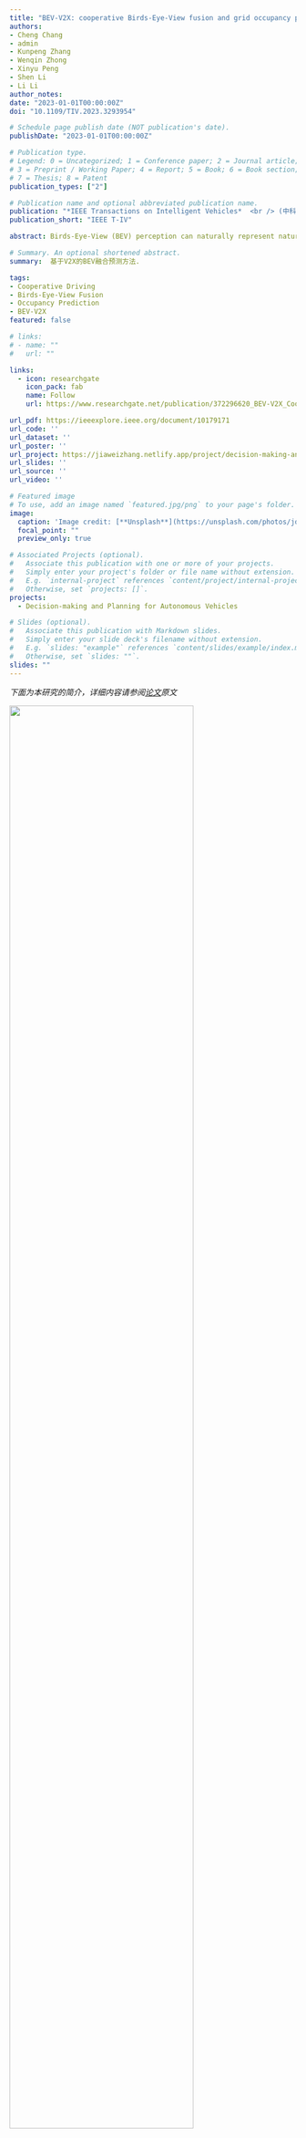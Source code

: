 ```yaml
---
title: "BEV-V2X: cooperative Birds-Eye-View fusion and grid occupancy prediction via V2X-based data sharing"
authors:
- Cheng Chang
- admin
- Kunpeng Zhang
- Wenqin Zhong
- Xinyu Peng
- Shen Li
- Li Li
author_notes:
date: "2023-01-01T00:00:00Z"
doi: "10.1109/TIV.2023.3293954"

# Schedule page publish date (NOT publication's date).
publishDate: "2023-01-01T00:00:00Z"

# Publication type.
# Legend: 0 = Uncategorized; 1 = Conference paper; 2 = Journal article;
# 3 = Preprint / Working Paper; 4 = Report; 5 = Book; 6 = Book section;
# 7 = Thesis; 8 = Patent
publication_types: ["2"]

# Publication name and optional abbreviated publication name.
publication: "*IEEE Transactions on Intelligent Vehicles*  <br /> (中科院1区; JCR Q1区; 影响因子=8.200)"
publication_short: "IEEE T-IV"

abstract: Birds-Eye-View (BEV) perception can naturally represent natural scenes, which is conducive to multimodal data processing and fusion. BEV data contain rich semantics and integrate the information of driving scenes, which play an important role in researches related to autonomous driving. However, BEV constructed by single vehicle perception encounter certain issues, such as low accuracy and insufficient range, and thus cannot be well applied to scenario understanding and driving situation prediction. To address the challenges, this paper proposes a novel data-driven approach based on vehicle-to-everything (V2X) communication. The roadside unit or cloud center collects local BEV data from all connected and automated vehicles (CAVs) within the control area, then fuses and predicts the future global BEV occupancy grid map. It provides powerful support for driving safety warning, cooperative driving planning, cooperative traffic control and other applications. More precisely, we develop an attention-based cooperative BEV fusion and prediction model called BEV-V2X. We also compare the performance of BEV-V2X with that of single vehicle prediction. Experimental results demonstrate that our proposed method achieves higher accuracy. Even in cases where not all vehicles are CAVs, the model can still comprehensively estimate and predict global spatiotemporal changes. We also discuss the impact of the CAV rate, single vehicle perception ability, and grid size on the fusion and prediction results.

# Summary. An optional shortened abstract.
summary:  基于V2X的BEV融合预测方法.

tags:
- Cooperative Driving
- Birds-Eye-View Fusion
- Occupancy Prediction
- BEV-V2X
featured: false

# links:
# - name: ""
#   url: ""

links:
  - icon: researchgate
    icon_pack: fab
    name: Follow
    url: https://www.researchgate.net/publication/372296620_BEV-V2X_Cooperative_Birds-Eye-View_Fusion_and_Grid_Occupancy_Prediction_via_V2X-Based_Data_Sharing

url_pdf: https://ieeexplore.ieee.org/document/10179171
url_code: ''
url_dataset: ''
url_poster: ''
url_project: https://jiaweizhang.netlify.app/project/decision-making-and-planning-for-autonomous-vehicles/
url_slides: ''
url_source: ''
url_video: ''

# Featured image
# To use, add an image named `featured.jpg/png` to your page's folder. 
image:
  caption: 'Image credit: [**Unsplash**](https://unsplash.com/photos/jdD8gXaTZsc)'
  focal_point: ""
  preview_only: true

# Associated Projects (optional).
#   Associate this publication with one or more of your projects.
#   Simply enter your project's folder or file name without extension.
#   E.g. `internal-project` references `content/project/internal-project/index.md`.
#   Otherwise, set `projects: []`.
projects: 
  - Decision-making and Planning for Autonomous Vehicles

# Slides (optional).
#   Associate this publication with Markdown slides.
#   Simply enter your slide deck's filename without extension.
#   E.g. `slides: "example"` references `content/slides/example/index.md`.
#   Otherwise, set `slides: ""`.
slides: ""
---
```



 *下面为本研究的简介，详细内容请参阅[论文](https://ieeexplore.ieee.org/document/10179171)原文*


<img src=Fig_1.gif  width=80% />

---

<img src=Fig_2.gif  width=95% />

---


<img src=Fig_3.gif  width=95% />

---


<img src=Fig_4.gif  width=50% />

---


<img src=Fig_5.gif  width=50% />

---

<img src=Fig_6.gif  width=50% />

---



<img src=Fig_7.gif  width=50% />

---


<img src=Fig_8.gif  width=50% />

---


<img src=Fig_9.gif  width=95% />

---


<img src=Fig_10.gif  width=95% />

---


<img src=Fig_11.gif  width=50% />

---


<img src=Fig_12.gif  width=50% />

---

<img src=Fig_13.gif  width=50% />

---

<img src=Fig_14.gif  width=95% />

---

## Citation
If you find our work is useful in your research, please consider citing:
```
@ARTICLE{10179171,
  author={Chang, Cheng and Zhang, Jiawei and Zhang, Kunpeng and Zhong, Wenqin and Peng, Xinyu and Li, Shen and Li, Li},
  journal={IEEE Transactions on Intelligent Vehicles}, 
  title={BEV-V2X: Cooperative Birds-Eye-View Fusion and Grid Occupancy Prediction via V2X-Based Data Sharing}, 
  year={2023},
  volume={},
  number={},
  pages={1-18},
  doi={10.1109/TIV.2023.3293954}
}
```

